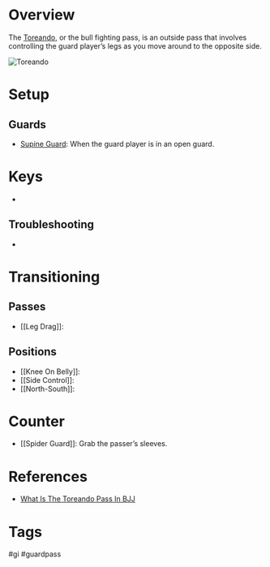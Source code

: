 # Overview
The <u>Toreando</u>, or the bull fighting pass, is an outside pass that involves controlling the guard player’s legs as you move around to the opposite side.

![Toreando](https://evolve-mma.com/wp-content/uploads/2022/02/toreando-pass.jpg)
# Setup
## Guards
- [Supine Guard](obsidian://open?vault=Obsidian-BJJ-Notes&file=Guards%2FSupine%20Guard): When the guard player is in an open guard.
# Keys
- 
## Troubleshooting
- 
# Transitioning
## Passes
- [[Leg Drag]]:
## Positions
- [[Knee On Belly]]:
- [[Side Control]]:
- [[North-South]]:
# Counter
- [[Spider Guard]]: Grab the passer’s sleeves.
# References
- [What Is The Toreando Pass In BJJ](https://evolve-mma.com/blog/what-is-the-toreando-pass-in-bjj/)
# Tags
#gi #guardpass 